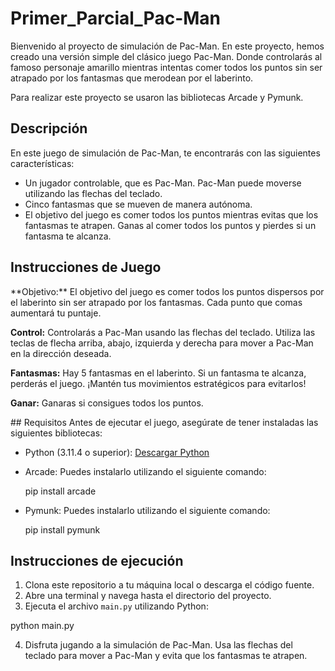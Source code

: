 # Primer_Parcial_Pac-Man

</div>
Bienvenido al proyecto de simulación de Pac-Man. En este proyecto, hemos creado una versión simple del clásico juego Pac-Man. Donde controlarás al famoso personaje amarillo mientras intentas comer todos los puntos sin ser atrapado por los fantasmas que merodean por el laberinto. 


Para realizar este proyecto se usaron las bibliotecas Arcade y Pymunk.

</div>

## Descripción

</div>

En este juego de simulación de Pac-Man, te encontrarás con las siguientes características:

- Un jugador controlable, que es Pac-Man. Pac-Man puede moverse utilizando las flechas del teclado.
- Cinco fantasmas que se mueven de manera autónoma.
- El objetivo del juego es comer todos los puntos mientras evitas que los fantasmas te atrapen. Ganas al comer todos los puntos y pierdes si un fantasma te alcanza.


</div>

## Instrucciones de Juego
</div>
**Objetivo:** El objetivo del juego es comer todos los puntos dispersos por el laberinto sin ser atrapado por los fantasmas. Cada punto que comas aumentará tu puntaje.

**Control:** Controlarás a Pac-Man usando las flechas del teclado. Utiliza las teclas de flecha arriba, abajo, izquierda y derecha para mover a Pac-Man en la dirección deseada.

**Fantasmas:** Hay 5 fantasmas en el laberinto. Si un fantasma te alcanza, perderás el juego. ¡Mantén tus movimientos estratégicos para evitarlos!

**Ganar:** Ganaras si consigues todos los puntos.

</div>
## Requisitos

</div>
Antes de ejecutar el juego, asegúrate de tener instaladas las siguientes bibliotecas:

- Python (3.11.4 o superior): [Descargar Python](https://www.python.org/downloads/)
- Arcade: Puedes instalarlo utilizando el siguiente comando:

  pip install arcade

- Pymunk: Puedes instalarlo utilizando el siguiente comando:

  pip install pymunk
</div>

## Instrucciones de ejecución

</div>

1. Clona este repositorio a tu máquina local o descarga el código fuente.
2. Abre una terminal y navega hasta el directorio del proyecto.
3. Ejecuta el archivo `main.py` utilizando Python:

python main.py

4. Disfruta jugando a la simulación de Pac-Man. Usa las flechas del teclado para mover a Pac-Man y evita que los fantasmas te atrapen.
</div>
